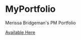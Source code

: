 # MyPortfolio
Merissa Bridgeman's PM Portfolio

[Available Here](https://merissab44.github.io/myPortfolio/index.html)
